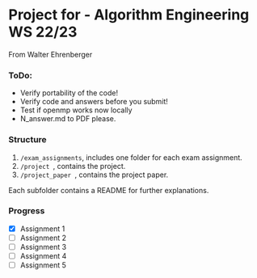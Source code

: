 # Project for - Algorithm Engineering WS 22/23

From Walter Ehrenberger

### ToDo:

* Verify portability of the code!
* Verify code and answers before you submit!
* Test if openmp works now locally
* N_answer.md to PDF please.

### Structure

1. `/exam_assignments`, includes one folder for each exam assignment.
2. `/project `, contains the project.
3. `/project_paper `, contains the project paper.

Each subfolder contains a README for further explanations.

### Progress

- [x] Assignment 1
- [ ] Assignment 2
- [ ] Assignment 3
- [ ] Assignment 4
- [ ] Assignment 5